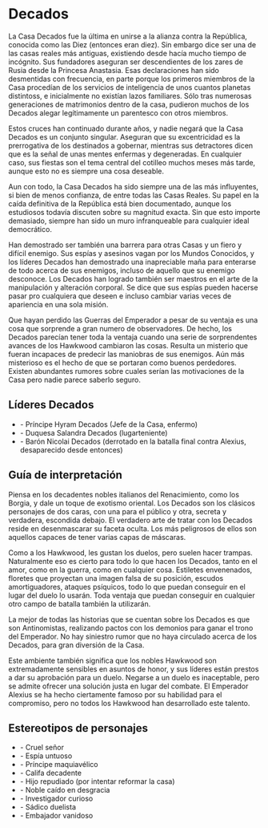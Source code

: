 # Decados

La Casa Decados fue la última en unirse a la alianza contra la República, conocida como las Diez (entonces eran diez). Sin embargo dice ser una de las casas reales más antiguas, existiendo desde hacía mucho tiempo de incógnito. Sus fundadores aseguran ser descendientes de los zares de Rusia desde la Princesa Anastasia. Esas declaraciones han sido desmentidas con frecuencia, en parte porque los primeros miembros de la Casa procedían de los servicios de inteligencia de unos cuantos planetas distintoss, e inicialmente no existían lazos familiares. Sólo tras numerosas generaciones de matrimonios dentro de la casa, pudieron muchos de los Decados alegar legítimamente un parentesco con otros miembros.

Estos cruces han continuado durante años, y nadie negará que la Casa Decados es un conjunto singular. Aseguran que su excentricidad es la prerrogativa de los destinados a gobernar, mientras sus detractores dicen que es la señal de unas mentes enfermas y degeneradas. En cualquier caso, sus fiestas son el tema central del cotilleo muchos meses más tarde, aunque esto no es siempre una cosa deseable.

Aun con todo, la Casa Decados ha sido siempre una de las más influyentes, si bien de menos confianza, de entre todas las Casas Reales. Su papel en la caída definitiva de la República está bien documentado, aunque los estudiosos todavía discuten sobre su magnitud exacta. Sin que esto importe demasiado, siempre han sido un muro infranqueable para cualquier ideal democrático.

Han demostrado ser también una barrera para otras Casas y un fiero y difícil enemigo. Sus espías y asesinos vagan por los Mundos Conocidos, y los líderes Decados han demostrado una inapreciable maña para enterarse de todo acerca de sus enemigos, incluso de aquello que su enemigo desconoce. Los Decados han logrado también ser maestros en el arte de la manipulación y alteración corporal. Se dice que sus espías pueden hacerse pasar pro cualquiera que deseen e incluso cambiar varias veces de apariencia en una sola misión.

Que hayan perdido las Guerras del Emperador a pesar de su ventaja es una cosa que sorprende a gran numero de observadores. De hecho, los Decados parecían tener toda la ventaja cuando una serie de sorprendentes avances de los Hawkwood cambiaron las cosas. Resulta un misterio que fueran incapaces de predecir las maniobras de sus enemigos. Aún más misterioso es el hecho de que se portaran como buenos perdedores. Existen abundantes rumores sobre cuales serían las motivaciones de la Casa pero nadie parece saberlo seguro.

## Líderes Decados

<ul>
<li class="list-element">- Príncipe Hyram Decados (Jefe de la Casa, enfermo)</li>
<li class="list-element">- Duquesa Salandra Decados (lugarteniente)</li>
<li class="list-element">- Barón Nicolai Decados (derrotado en la batalla final contra Alexius, desaparecido desde entonces)</li>
</ul>

## Guía de interpretación

Piensa en los decadentes nobles italianos del Renacimiento, como los Borgia, y dale un toque de exotismo oriental. Los Decados son los clásicos personajes de dos caras, con una para el público y otra, secreta y verdadera, escondida debajo. El verdadero arte de tratar con los Decados reside en desenmascarar su faceta oculta. Los más peligrosos de ellos son aquellos capaces de tener varias capas de máscaras.

Como a los Hawkwood, les gustan los duelos, pero suelen hacer trampas. Naturalmente eso es cierto para todo lo que hacen los Decados, tanto en el amor, como en la guerra, como en cualquier cosa. Estiletes envenenados, floretes que proyectan una imagen falsa de su posición, escudos amortiguadores, ataques psíquicos, todo lo que puedan conseguir en el lugar del duelo lo usarán. Toda ventaja que puedan conseguir en cualquier otro campo de batalla también la utilizarán.

La mejor de todas las historias que se cuentan sobre los Decados es que son Antinomistas, realizando pactos con los demonios para ganar el trono del Emperador. No hay siniestro rumor que no haya circulado acerca de los Decados, para gran diversión de la Casa.

Este ambiente también significa que los nobles Hawkwood son extremadamente sensibles en asuntos de honor, y sus líderes están prestos a dar su aprobación para un duelo. Negarse a un duelo es inaceptable, pero se admite ofrecer una solución justa en lugar del combate. El Emperador Alexius se ha hecho ciertamente famoso por su habilidad para el compromiso, pero no todos los Hawkwood han desarrollado este talento.

## Estereotipos de personajes

<ul>
<li class="list-element">- Cruel señor</li>
<li class="list-element">- Espía untuoso</li>
<li class="list-element">- Príncipe maquiavélico</li>
<li class="list-element">- Califa decadente</li>
<li class="list-element">- Hijo repudiado (por intentar reformar la casa)</li>
<li class="list-element">- Noble caído en desgracia</li>
<li class="list-element">- Investigador curioso</li>
<li class="list-element">- Sádico duelista</li>
<li class="list-element">- Embajador vanidoso</li>
</ul>
